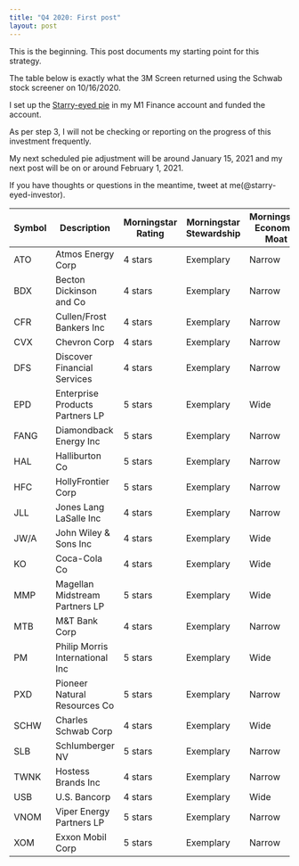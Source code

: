 ```yaml
---
title: "Q4 2020: First post"
layout: post
---
```


This is the beginning. This post documents my starting point for this strategy.

The table below is exactly what the 3M Screen returned using the Schwab stock screener on 10/16/2020.

I set up the [Starry-eyed pie](https://m1.finance/0avw1Yu9O-uj) in my M1 Finance account and funded the account.

As per step 3, I will not be checking or reporting on the progress of this investment frequently.

My next scheduled pie adjustment will be around January 15, 2021 and my next post will be on or around February 1, 2021.

If you have thoughts or questions in the meantime, tweet at me(@starry-eyed-investor).

| Symbol | Description                     | Morningstar Rating | Morningstar Stewardship | Morningstar Economic Moat |
|--------|---------------------------------|--------------------|-------------------------|---------------------------|
| ATO    | Atmos Energy Corp               | 4 stars            | Exemplary               | Narrow                    |
| BDX    | Becton Dickinson and Co         | 4 stars            | Exemplary               | Narrow                    |
| CFR    | Cullen/Frost Bankers Inc        | 4 stars            | Exemplary               | Narrow                    |
| CVX    | Chevron Corp                    | 4 stars            | Exemplary               | Narrow                    |
| DFS    | Discover Financial Services     | 4 stars            | Exemplary               | Narrow                    |
| EPD    | Enterprise Products Partners LP | 5 stars            | Exemplary               | Wide                      |
| FANG   | Diamondback Energy Inc          | 5 stars            | Exemplary               | Narrow                    |
| HAL    | Halliburton Co                  | 5 stars            | Exemplary               | Narrow                    |
| HFC    | HollyFrontier Corp              | 5 stars            | Exemplary               | Narrow                    |
| JLL    | Jones Lang LaSalle Inc          | 4 stars            | Exemplary               | Narrow                    |
| JW/A   | John Wiley & Sons Inc           | 4 stars            | Exemplary               | Wide                      |
| KO     | Coca-Cola Co                    | 4 stars            | Exemplary               | Wide                      |
| MMP    | Magellan Midstream Partners LP  | 5 stars            | Exemplary               | Wide                      |
| MTB    | M&T Bank Corp                   | 4 stars            | Exemplary               | Narrow                    |
| PM     | Philip Morris International Inc | 5 stars            | Exemplary               | Wide                      |
| PXD    | Pioneer Natural Resources Co    | 5 stars            | Exemplary               | Narrow                    |
| SCHW   | Charles Schwab Corp             | 4 stars            | Exemplary               | Wide                      |
| SLB    | Schlumberger NV                 | 5 stars            | Exemplary               | Narrow                    |
| TWNK   | Hostess Brands Inc              | 4 stars            | Exemplary               | Narrow                    |
| USB    | U.S. Bancorp                    | 4 stars            | Exemplary               | Wide                      |
| VNOM   | Viper Energy Partners LP        | 5 stars            | Exemplary               | Narrow                    |
| XOM    | Exxon Mobil Corp                | 5 stars            | Exemplary               | Narrow                    |

